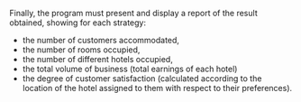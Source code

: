 Finally, the program must present and display a report of the result obtained, showing for each strategy:
- the number of customers accommodated, 
- the number of rooms occupied, 
- the number of different hotels occupied, 
- the total volume of business (total earnings of each hotel)
- the degree of customer satisfaction (calculated according to the location of the hotel assigned to them with respect to their preferences).
